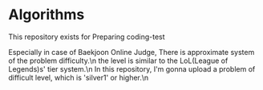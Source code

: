 # Algorithms
This repository exists for Preparing coding-test

Especially in case of Baekjoon Online Judge, There is approximate system of the problem difficulty.\n
the level is similar to the LoL(League of Legends)s' tier system.\n
In this repository, I'm gonna upload a problem of difficult level, which is 'silver1' or higher.\n

